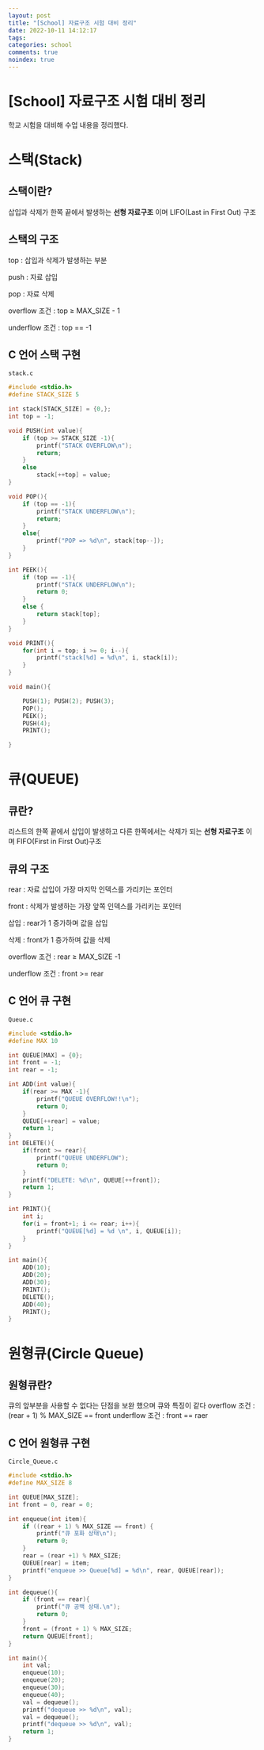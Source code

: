 ```yaml
---
layout: post
title: "[School] 자료구조 시험 대비 정리"
date: 2022-10-11 14:12:17
tags:
categories: school
comments: true
noindex: true
---
```

# [School] 자료구조 시험 대비 정리
학교 시험을 대비해 수업 내용을 정리했다.

# 스택(Stack)

## 스택이란?

삽입과 삭제가 한쪽 끝에서 발생하는 **선형 자료구조** 이며 LIFO(Last in First Out) 구조

## 스택의 구조

top : 삽입과 삭제가 발생하는 부분

push : 자료 삽입

pop : 자료 삭제

overflow 조건 : top ≥ MAX_SIZE - 1

underflow 조건 : top == -1

## C 언어 스택 구현

`stack.c`

```c
#include <stdio.h>
#define STACK_SIZE 5

int stack[STACK_SIZE] = {0,};
int top = -1;

void PUSH(int value){
    if (top >= STACK_SIZE -1){
        printf("STACK OVERFLOW\n");
        return;
    }
    else
        stack[++top] = value;
}

void POP(){
    if (top == -1){
        printf("STACK UNDERFLOW\n");
        return;
    }
    else{
        printf("POP => %d\n", stack[top--]);
    }
}

int PEEK(){
    if (top == -1){
        printf("STACK UNDERFLOW\n");
        return 0;
    }
    else {
        return stack[top];
    }
}

void PRINT(){
    for(int i = top; i >= 0; i--){
        printf("stack[%d] = %d\n", i, stack[i]);
    }
}

void main(){

    PUSH(1); PUSH(2); PUSH(3);
    POP();
    PEEK();
    PUSH(4);
    PRINT();

}
```

# 큐(QUEUE)

## 큐란?

리스트의 한쪽 끝에서 삽입이 발생하고 다른 한쪽에서는 삭제가 되는 **선형 자료구조** 이며 FIFO(First in First Out)구조

## 큐의 구조

rear : 자료 삽입이 가장 마지막 인덱스를 가리키는 포인터

front : 삭제가 발생하는 가장 앞쪽 인덱스를 가리키는 포인터

삽입 : rear가 1 증가하며 값을 삽입

삭제 : front가 1 증가하며 값을 삭제

overflow 조건 : rear ≥ MAX_SIZE -1

underflow 조건 : front >= rear

## C 언어 큐 구현

`Queue.c`

```c
#include <stdio.h>
#define MAX 10

int QUEUE[MAX] = {0};
int front = -1;
int rear = -1;

int ADD(int value){
    if(rear >= MAX -1){
        printf("QUEUE OVERFLOW!!\n");
        return 0;
    }
    QUEUE[++rear] = value;
    return 1;
}
int DELETE(){
    if(front >= rear){
        printf("QUEUE UNDERFLOW");
        return 0;
    }
    printf("DELETE: %d\n", QUEUE[++front]);
    return 1;
}

int PRINT(){
    int i;
    for(i = front+1; i <= rear; i++){
        printf("QUEUE[%d] = %d \n", i, QUEUE[i]);
    }
}

int main(){
    ADD(10);
    ADD(20);
    ADD(30);
    PRINT();
    DELETE();
    ADD(40);
    PRINT();
}
```

# 원형큐(Circle Queue)

## 원형큐란?

큐의 앞부분을 사용할 수 없다는 단점을 보완 했으며 큐와 특징이 같다
overflow 조건 : (rear + 1) % MAX_SIZE == front
underflow 조건 : front == raer

## C 언어 원형큐 구현

`Circle_Queue.c`

```c
#include <stdio.h>
#define MAX_SIZE 8

int QUEUE[MAX_SIZE];
int front = 0, rear = 0;

int enqueue(int item){
    if ((rear + 1) % MAX_SIZE == front) {
        printf("큐 포화 상태\n");
        return 0;
    }
    rear = (rear +1) % MAX_SIZE;
    QUEUE[rear] = item;
    printf("enqueue >> Queue[%d] = %d\n", rear, QUEUE[rear]);
}

int dequeue(){
    if (front == rear){
        printf("큐 공백 상태.\n");
        return 0;
    }
    front = (front + 1) % MAX_SIZE;
    return QUEUE[front];
}

int main(){
    int val;
    enqueue(10);
    enqueue(20);
    enqueue(30);
    enqueue(40);
    val = dequeue();
    printf("dequeue >> %d\n", val);
    val = dequeue();
    printf("dequeue >> %d\n", val);
    return 1;
}
```

